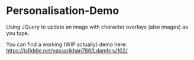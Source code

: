 # Personalisation-Demo
Using JQuery to update an image with character overlays (also images) as you type.

You can find a working (WIP actually) demo here: https://jsfiddle.net/yassarikhan786/Ldamfojv/102/
